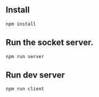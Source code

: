 
## Install

```npm install```

## Run the socket server.

```npm run server```

## Run dev server

```npm run client```
